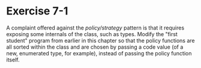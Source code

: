 # Exercise 7-1

A complaint offered against the *policy/strategy* pattern is that it requires exposing some internals of the class, such as types. Modify the "first student" program from earlier in this chapter so that the policy functions are all sorted within the class and are chosen by passing a code value (of a new, enumerated type, for example), instead  of passing the policy function itself.
